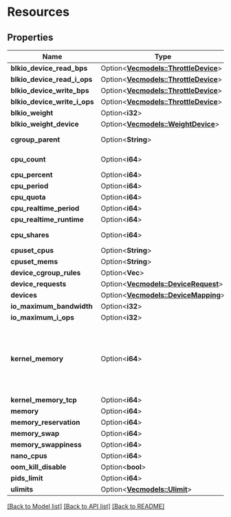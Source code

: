 # Resources

## Properties

Name | Type | Description | Notes
------------ | ------------- | ------------- | -------------
**blkio_device_read_bps** | Option<[**Vec<models::ThrottleDevice>**](ThrottleDevice.md)> |  | [optional]
**blkio_device_read_i_ops** | Option<[**Vec<models::ThrottleDevice>**](ThrottleDevice.md)> |  | [optional]
**blkio_device_write_bps** | Option<[**Vec<models::ThrottleDevice>**](ThrottleDevice.md)> |  | [optional]
**blkio_device_write_i_ops** | Option<[**Vec<models::ThrottleDevice>**](ThrottleDevice.md)> |  | [optional]
**blkio_weight** | Option<**i32**> |  | [optional]
**blkio_weight_device** | Option<[**Vec<models::WeightDevice>**](WeightDevice.md)> |  | [optional]
**cgroup_parent** | Option<**String**> | Applicable to UNIX platforms | [optional]
**cpu_count** | Option<**i64**> | Applicable to Windows | [optional]
**cpu_percent** | Option<**i64**> |  | [optional]
**cpu_period** | Option<**i64**> |  | [optional]
**cpu_quota** | Option<**i64**> |  | [optional]
**cpu_realtime_period** | Option<**i64**> |  | [optional]
**cpu_realtime_runtime** | Option<**i64**> |  | [optional]
**cpu_shares** | Option<**i64**> | Applicable to all platforms | [optional]
**cpuset_cpus** | Option<**String**> |  | [optional]
**cpuset_mems** | Option<**String**> |  | [optional]
**device_cgroup_rules** | Option<**Vec<String>**> |  | [optional]
**device_requests** | Option<[**Vec<models::DeviceRequest>**](DeviceRequest.md)> |  | [optional]
**devices** | Option<[**Vec<models::DeviceMapping>**](DeviceMapping.md)> |  | [optional]
**io_maximum_bandwidth** | Option<**i32**> |  | [optional]
**io_maximum_i_ops** | Option<**i32**> |  | [optional]
**kernel_memory** | Option<**i64**> | KernelMemory specifies the kernel memory limit (in bytes) for the container. Deprecated: kernel 5.4 deprecated kmem.limit_in_bytes. | [optional]
**kernel_memory_tcp** | Option<**i64**> |  | [optional]
**memory** | Option<**i64**> |  | [optional]
**memory_reservation** | Option<**i64**> |  | [optional]
**memory_swap** | Option<**i64**> |  | [optional]
**memory_swappiness** | Option<**i64**> |  | [optional]
**nano_cpus** | Option<**i64**> |  | [optional]
**oom_kill_disable** | Option<**bool**> |  | [optional]
**pids_limit** | Option<**i64**> |  | [optional]
**ulimits** | Option<[**Vec<models::Ulimit>**](Ulimit.md)> |  | [optional]

[[Back to Model list]](../README.md#documentation-for-models) [[Back to API list]](../README.md#documentation-for-api-endpoints) [[Back to README]](../README.md)


